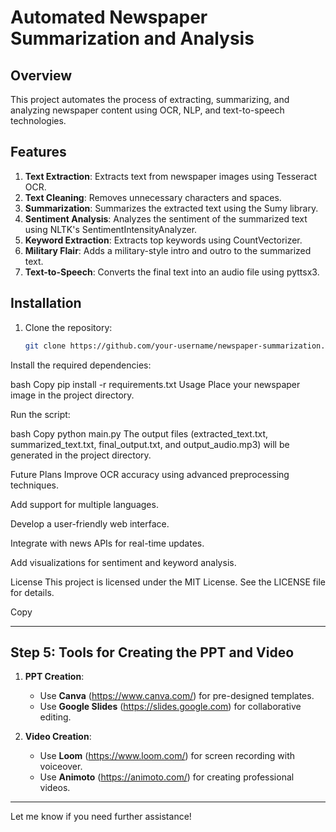 # Automated Newspaper Summarization and Analysis

## Overview
This project automates the process of extracting, summarizing, and analyzing newspaper content using OCR, NLP, and text-to-speech technologies.

## Features
1. **Text Extraction**: Extracts text from newspaper images using Tesseract OCR.
2. **Text Cleaning**: Removes unnecessary characters and spaces.
3. **Summarization**: Summarizes the extracted text using the Sumy library.
4. **Sentiment Analysis**: Analyzes the sentiment of the summarized text using NLTK's SentimentIntensityAnalyzer.
5. **Keyword Extraction**: Extracts top keywords using CountVectorizer.
6. **Military Flair**: Adds a military-style intro and outro to the summarized text.
7. **Text-to-Speech**: Converts the final text into an audio file using pyttsx3.

## Installation
1. Clone the repository:
   ```bash
   git clone https://github.com/your-username/newspaper-summarization.git
Install the required dependencies:

bash
Copy
pip install -r requirements.txt
Usage
Place your newspaper image in the project directory.

Run the script:

bash
Copy
python main.py
The output files (extracted_text.txt, summarized_text.txt, final_output.txt, and output_audio.mp3) will be generated in the project directory.

Future Plans
Improve OCR accuracy using advanced preprocessing techniques.

Add support for multiple languages.

Develop a user-friendly web interface.

Integrate with news APIs for real-time updates.

Add visualizations for sentiment and keyword analysis.

License
This project is licensed under the MIT License. See the LICENSE file for details.

Copy

---

## **Step 5: Tools for Creating the PPT and Video**
1. **PPT Creation**:
   - Use **Canva** (https://www.canva.com/) for pre-designed templates.
   - Use **Google Slides** (https://slides.google.com) for collaborative editing.

2. **Video Creation**:
   - Use **Loom** (https://www.loom.com/) for screen recording with voiceover.
   - Use **Animoto** (https://animoto.com/) for creating professional videos.

---

Let me know if you need further assistance!
